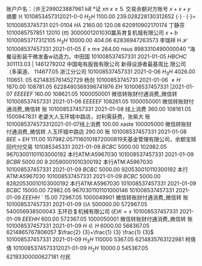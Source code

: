 账户户名：（许王299023887961
 $k B$ *证 $x \pi$  $x \geq5.$ 交易余额对方账号 $x+x+y$ 摘要
 $\mathbb{H}$ 
1010853457312021-0-0 $H_{2} H$  $1 1 0 0. 0 0$ 239.028228130312652 $\{\cdot\} \cdot\{\cdot\}=$ 
10100853745731 021-0104 $H \lambda$  $2 1 6 0. 0 0$ 120.08 620910902170174 丁静芬
1010085757851 12010 $( t t )$ 3000001201030赢系育复机城有限公司 $x+b$ 
10100853717312105 $H_{3} H$  $1 0 0 0 0. 0 0$ 404.06 62836947263573 李瑞祥 $\operatorname{H} \mathcal{H}$ 
101008537457331 2021-01-05 $E \pm m \neq$  $2 6 4. 0 0$ nsus $8 9 8 3 3 1 0 4 9 0 0 0 0 0 4 0$ “海餐设影装干微发备w动造力。中田国 101008537457331 2021-01-05 $H B C H C$ 301113.03 | $1 4 6 1 2 7 9 2 0 2$ 中国电有股我有限公司 新得设游者最基周比
限公司（多渠道、
 $1 1 4 6 7 7. 0 5$ 浙江分公司
101008537457331 2021-0-06 $H_{3} H$  $4 0 2 6. 0 0$ 110651. 05 $6 2 1 4 8 3 5 7 6 1 4 5 2 7 2 9$ 杨剑
10100853745731 2021-01-06 $\neq H$  $1 8 7 0. 0 0$ 108781.05 $6 2 2 8 4 8 0 3 6 9 3 9 6 7 4 1 9 7 6$  $E H$ 
101008537457331 |2021-01-07 $E E E E E F$  $1 6 0. 0 0$ 108621.05 $1 0 0 0 0 5 0 0 0 1$ 微信转账财付通消费_微信转 101008537457331 2021-01-06 $E E E E E F$ 108261.05 $1 0 0 0 0 5 0 0 0 1$ 微信转账财付通消费_微信转
账
101008537457331 2021-01-08 线上消费 $3 6 0. 0 0$ 108161.05 $1 5 0 0 9 4 7 8 3 1$ 老婆大人玉环城中路店，对利需获费，张紫大
账
1010085374573312021-01-07线上消费 $1 0 0. 0 0$ xaste 100005000 微信转账财付通消费_微信转
人玉环城中路店
 $2 9 0. 0 0$ 账
101008537457331 2021-01-08 $B E E+E H$  $1 1 1. 0 0$ 107982.0571160101872000819天基金管理有限公司，余额宝赎回代付交易 101085345331 2021-01-09 $B C B C$  $5 0 0 0. 0 0$ 102982.05 $9 6 7 0 3 0 0 1 1 0 1 1 0 3 0 0 0 1 9 2$ 本行ATM:A5967030 101008537457331 2021-01-09 $B C B R$  $5 0 0 0. 0 0$ 9.20590001010300192 本行ATM:A5967030 101008537457331 2021-01-09 $B C B C$  $5 0 0 0. 0 0$ 920530010110300192 本行ATM:A5967030 101008537457331 2021-01-09 $B C B C$  $5 0 0 0. 0 0$ 82820530010103000192 本行ATM:A5967030 101008537457331 2021-01-09 $B C B C$  $1 5 0 0 0. 0 0$ 72982.05 9670301101101000146
101008537457331 2021-01-09 $E E E H H$ ` $1 5. 0 0$ 72967.05 $1 0 0 0 0 4 9 9 0 1$ 微信转账财付通消费_微信转
账
101008537457331 2021-01-09 $\mathbb{D} \lambda$  $5 0 0 0 0 0. 0 0$ 572967.05 $5 4 0 0 5 6 9 3 8 5 0 0 0 4 3$ 玉环巨复机械有限公司 $( E ) K=x$ 
101008537457331 2021-01-09 $E E E H H$  $6 0 0. 0 0$ 572367.05 1000050001 微信转账财付通消费_微信转
账
101008537457331 2021-01-09 $H \in H$  $6 0 0 0. 0 0$ 566367.05 $6 2 1 4 8 6 5 7 6 7 8 0 6 0 5 7$  $\frac{2} {3}+\frac{1} {3} \frac{1} {3}$ 
101008537457331 2021-01-09 $H_{3} H$ 110000 5367.05 6214835763122981 柯倩倩
1010085374573312021-01-09 $H_{2} H$ 10000.0 545367.05 62193300000627181 付民
